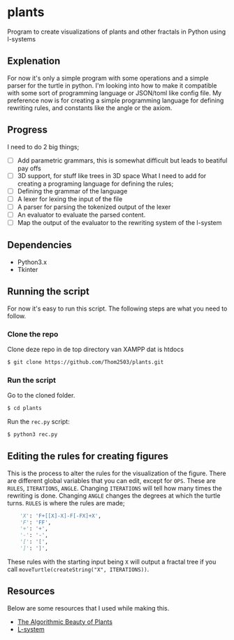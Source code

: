 # plants
Program to create visualizations of plants and other fractals in Python using l-systems

## Explenation
For now it's only a simple program with some operations and a simple parser for the turtle in python.
I'm looking into how to make it compatible with some sort of programming language or JSON/toml like config file.
My preference now is for creating a simple programming language for defining rewriting rules, and constants like
the angle or the axiom.

## Progress
I need to do 2 big things;
- [ ] Add parametric grammars, this is somewhat difficult but leads to beatiful pay offs
- [ ] 3D support, for stuff like trees in 3D space
What I need to add for creating a programing language for defining the rules;
- [ ] Defining the grammar of the language
- [ ] A lexer for lexing the input of the file
- [ ] A parser for parsing the tokenized output of the lexer
- [ ] An evaluator to evaluate the parsed content.
- [ ] Map the output of the evaluator to the rewriting system of the l-system

## Dependencies
- Python3.x
- Tkinter

## Running the script
For now it's easy to run this script. The following steps are what you need to follow.
### Clone the repo
Clone deze repo in de top directory van XAMPP dat is htdocs
```bash
$ git clone https://github.com/Thom2503/plants.git
```
### Run the script
Go to the cloned folder.
```bash
$ cd plants
```
Run the `rec.py` script:
```bash
$ python3 rec.py
```

## Editing the rules for creating figures
This is the process to alter the rules for the visualization of the figure.
There are different global variables that you can edit, except for `OPS`. These are `RULES`, `ITERATIONS`, `ANGLE`.
Changing `ITERATIONS` will tell how many times the rewriting is done.
Changing `ANGLE` changes the degrees at which the turtle turns.
`RULES` is where the rules are made;
```python
    'X': 'F+[[X]-X]-F[-FX]+X',
    'F': 'FF',
    '+': '+',
    '-': '-',
    '[': '[',
    ']': ']',
```
These rules with the starting input being `X` will output a fractal tree if you call `moveTurtle(createString("X", ITERATIONS))`.

## Resources
Below are some resources that I used while making this.
- [The Algorithmic Beauty of Plants](http://www.algorithmicbotany.org/papers/abop/abop.pdf)
- [L-system](https://en.wikipedia.org/wiki/L-system)
